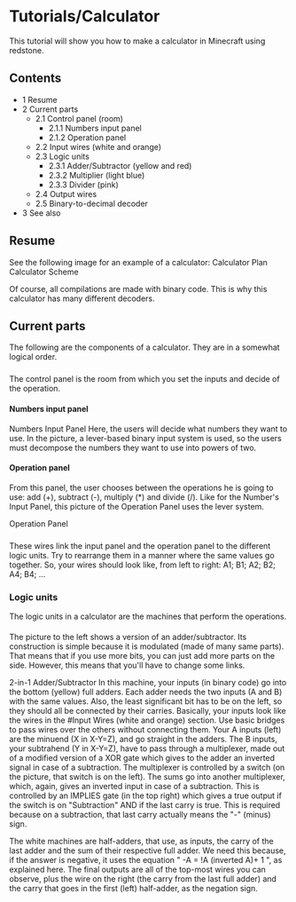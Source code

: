 # Tutorials/Calculator
This tutorial will show you how to make a calculator in Minecraft using redstone.

## Contents
- 1 Resume
- 2 Current parts
	- 2.1 Control panel (room)
		- 2.1.1 Numbers input panel
		- 2.1.2 Operation panel
	- 2.2 Input wires (white and orange)
	- 2.3 Logic units
		- 2.3.1 Adder/Subtractor (yellow and red)
		- 2.3.2 Multiplier (light blue)
		- 2.3.3 Divider (pink)
	- 2.4 Output wires
	- 2.5 Binary-to-decimal decoder
- 3 See also

## Resume

See the following image for an example of a calculator: 
Calculator Plan
Calculator Scheme

Of course, all compilations are made with binary code. This is why this calculator has many different decoders.

## Current parts
The following are the components of a calculator. They are in a somewhat logical order.

### 
The control panel is the room from which you set the inputs and decide of the operation.

#### Numbers input panel
Numbers Input Panel
Here, the users will decide what numbers they want to use. In the picture, a lever-based binary input system is used, so the users must decompose the numbers they want to use into powers of two.

#### Operation panel
From this panel, the user chooses between the operations he is going to use: add (+), subtract (-), multiply (*) and divide (/). Like for the Number's Input Panel, this picture of the Operation Panel uses the lever system.

Operation Panel
### 
These wires link the input panel and the operation panel to the different logic units. Try to rearrange them in a manner where the same values go together. So, your wires should look like, from left to right: A1; B1; A2; B2; A4; B4; ...

### Logic units
The logic units in a calculator are the machines that perform the operations.

#### 
The picture to the left shows a version of an adder/subtractor. Its construction is simple because it is modulated (made of many same parts). That means that if you use more bits, you can just add more parts on the side. However, this means that you'll have to change some links.

2-in-1 Adder/Subtractor
In this machine, your inputs (in binary code) go into the bottom (yellow) full adders. Each adder needs the two inputs (A and B) with the same values. Also, the least significant bit has to be on the left, so they should all be connected by their carries. Basically, your inputs look like the wires in the #Input Wires (white and orange) section. Use basic bridges to pass wires over the others without connecting them.
 Your A inputs (left) are the minuend (X in X-Y=Z), and go straight in the adders. The B inputs, your subtrahend (Y in X-Y=Z), have to pass through a multiplexer, made out of a modified version of a XOR gate which gives to the adder an inverted signal in case of a subtraction. The multiplexer is controlled by a switch (on the picture, that switch is on the left). The sums go into another multiplexer, which, again, gives an inverted input in case of a subtraction. This is controlled by an IMPLIES gate (in the top right) which gives a true output if the switch is on "Subtraction" AND if the last carry is true. This is required because on a subtraction, that last carry actually means the "-" (minus) sign. 


The white machines are half-adders, that use, as inputs, the carry of the last adder and the sum of their respective full adder. We need this because, if the answer is negative, it uses the equation " -A = !A (inverted A)+ 1 ", as explained here.
The final outputs are all of the top-most wires you can observe, plus the wire on the right (the carry from the last full adder) and the carry that goes in the first (left) half-adder, as the negation sign.

